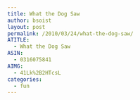 ```yaml
---
title: What the Dog Saw
author: bsoist
layout: post
permalink: /2010/03/24/what-the-dog-saw/
ATITLE:
  - What the Dog Saw
ASIN:
  - 0316075841
AIMG:
  - 41Lk%2B2HTcsL
categories:
  - fun
---
```

